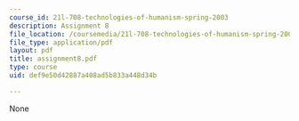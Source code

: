 ```yaml
---
course_id: 21l-708-technologies-of-humanism-spring-2003
description: Assignment 8
file_location: /coursemedia/21l-708-technologies-of-humanism-spring-2003/def9e50d42887a408ad5b833a448d34b_assignment8.pdf
file_type: application/pdf
layout: pdf
title: assignment8.pdf
type: course
uid: def9e50d42887a408ad5b833a448d34b

---
```

None
